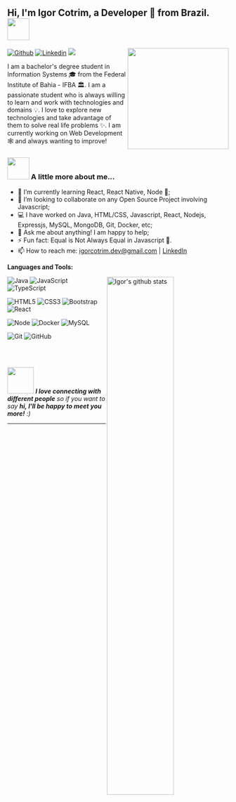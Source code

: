 <h2>Hi, I'm Igor Cotrim, a Developer 🚀 from Brazil. <img src="https://media.giphy.com/media/bcKmIWkUMCjVm/giphy.gif" width="50"></h2>
<img align='right' src="https://media.giphy.com/media/M9gbBd9nbDrOTu1Mqx/giphy.gif" width="230">

[![Github](https://img.shields.io/badge/-Github-000?style=flat&logo=Github&logoColor=white)](https://github.com/igor-cotrim)
[![Linkedin](https://img.shields.io/badge/-LinkedIn-blue?style=flat&logo=Linkedin&logoColor=white)](https://www.linkedin.com/in/igorcotrim/)
[![](https://img.shields.io/badge/Gmail-igorcotrim.dev%40gmail.com-red)](mailto:igorcotrim.dev@gmail.com)

I am a bachelor's degree student in Information Systems 🎓 from the Federal Institute of Bahia - IFBA 🏛. I am a passionate student who is always willing to learn and work with technologies and domains 💡. I love to explore new technologies and take advantage of them to solve real life problems ✨.
I am currently working on Web Development 🕸️ and always wanting to improve!

### <img src="https://media.giphy.com/media/VgCDAzcKvsR6OM0uWg/giphy.gif" width="50"> A little more about me...  

- 🌱 I’m currently learning React, React Native, Node 🚀;
- 👯 I’m looking to collaborate on any Open Source Project involving Javascript;
- 💻 I have worked on Java, HTML/CSS, Javascript, React, Nodejs, Expressjs, MySQL, MongoDB, Git, Docker, etc;
- 💬 Ask me about anything! I am happy to help;
- ⚡ Fun fact: Equal is Not Always Equal in Javascript 🤣.
- 📫 How to reach me: igorcotrim.dev@gmail.com | [LinkedIn](https://www.linkedin.com/in/igorcotrim/)


**Languages and Tools:** 

 <a href="https://github.com/igor-cotrim/">
    <img width="55%" align="right" alt="Igor's github stats" src="https://github-readme-stats.vercel.app/api?username=igor-cotrim&show_icons=true&hide_border=true" />
  </a>

![Java](https://img.shields.io/badge/Java-orange?style=flat&logo=java&logoColor=white) ![JavaScript](https://img.shields.io/badge/-JavaScript-black?style=flat&logo=javascript) ![TypeScript](https://img.shields.io/badge/-TypeScript-007ACC?style=flat&logo=typescript)

![HTML5](https://img.shields.io/badge/-HTML5-E34F26?style=flat&logo=html5&logoColor=white) ![CSS3](https://img.shields.io/badge/-CSS3-1572B6?style=flat&logo=css3) ![Bootstrap](https://img.shields.io/badge/-Bootstrap-563D7C?style=flat&logo=bootstrap) ![React](https://img.shields.io/badge/-React-black?style=flat&logo=react) 

![Node](https://img.shields.io/badge/-Nodejs-black?style=flat&logo=Node.js) ![Docker](https://img.shields.io/badge/-Docker-black?style=flat&logo=docker) ![MySQL](https://img.shields.io/badge/-MySQL-black?style=flat&logo=mysql)

![Git](https://img.shields.io/badge/-Git-black?style=flat&logo=git) ![GitHub](https://img.shields.io/badge/-GitHub-181717?style=flat&logo=github)

</br>
</br>

<img src="https://media.giphy.com/media/LnQjpWaON8nhr21vNW/giphy.gif" width="60"> <em><b>I love connecting with different people</b> so if you want to say <b>hi, I'll be happy to meet you more!</b> :)</em>

---
